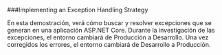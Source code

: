###Implementing an Exception Handling Strategy

En esta demostración, verá cómo buscar y resolver excepciones que se generan en una aplicación ASP.NET Core. Durante la investigación de las excepciones, el entorno cambiará de Producción a Desarrollo. Una vez corregidos los errores, el entorno cambiará de Desarrollo a Producción.
